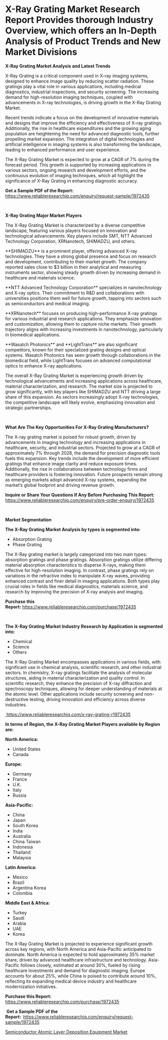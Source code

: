 <p><h1>X-Ray Grating Market Research Report Provides thorough Industry Overview, which offers an In-Depth Analysis of Product Trends and New Market Divisions</h1></p><p><strong>X-Ray Grating Market Analysis and Latest Trends</strong></p>
<p><p>X-Ray Grating is a critical component used in X-ray imaging systems, designed to enhance image quality by reducing scatter radiation. These gratings play a vital role in various applications, including medical diagnostics, industrial inspections, and security screening. The increasing demand for high-resolution imaging techniques, coupled with advancements in X-ray technologies, is driving growth in the X-Ray Grating Market.</p><p>Recent trends indicate a focus on the development of innovative materials and designs that improve the efficiency and effectiveness of X-ray gratings. Additionally, the rise in healthcare expenditures and the growing aging population are heightening the need for advanced diagnostic tools, further propelling market expansion. The integration of digital technologies and artificial intelligence in imaging systems is also transforming the landscape, leading to enhanced performance and user experience.</p><p>The X-Ray Grating Market is expected to grow at a CAGR of 7% during the forecast period. This growth is supported by increasing applications in various sectors, ongoing research and development efforts, and the continuous evolution of imaging techniques, which all highlight the significance of X-Ray Grating in enhancing diagnostic accuracy.</p></p>
<p><strong>Get a Sample PDF of the Report:&nbsp;</strong> <a href="https://www.reliableresearchiq.com/enquiry/request-sample/1972435?utm_campaign=3200&utm_medium=2&utm_source=Github&utm_content=ia&utm_term=07042025&utm_id=x-ray-grating">https://www.reliableresearchiq.com/enquiry/request-sample/1972435</a></p>
<p>&nbsp;</p>
<p><strong>X-Ray Grating Major Market Players</strong></p>
<p><p>The X-Ray Grating Market is characterized by a diverse competitive landscape, featuring various players focused on innovation and technological advancements. Key players include SMT, NTT Advanced Technology Corporation, XRNanotech, SHIMADZU, and others.</p><p>**SHIMADZU** is a prominent player, offering advanced X-ray technologies. They have a strong global presence and focus on research and development, contributing to their market growth. The company reported sales close to $3 billion in their analytical and measuring instruments sector, showing steady growth driven by increasing demand in healthcare and materials science.</p><p>**NTT Advanced Technology Corporation** specializes in nanotechnology and X-ray optics. Their commitment to R&D and collaborations with universities positions them well for future growth, tapping into sectors such as semiconductors and medical imaging.</p><p>**XRNanotech** focuses on producing high-performance X-ray gratings for various industrial and research applications. They emphasize innovation and customization, allowing them to capture niche markets. Their growth trajectory aligns with increasing investments in nanotechnology, particularly in biomedical applications.</p><p>**Wasatch Photonics** and **LightTrans** are also significant competitors, known for their specialized grating designs and optical systems. Wasatch Photonics has seen growth through collaborations in the biomedical field, while LightTrans focuses on advanced computational optics to enhance X-ray applications.</p><p>The overall X-Ray Grating Market is experiencing growth driven by technological advancements and increasing applications across healthcare, material characterization, and research. The market size is projected to grow significantly, with key players like SHIMADZU and NTT driving a large share of this expansion. As sectors increasingly adopt X-ray technologies, the competitive landscape will likely evolve, emphasizing innovation and strategic partnerships.</p></p>
<p>&nbsp;</p>
<p><strong>What Are The Key Opportunities For X-Ray Grating Manufacturers?</strong></p>
<p><p>The X-ray grating market is poised for robust growth, driven by advancements in imaging technology and increasing applications in healthcare, security, and industrial sectors. Projected to grow at a CAGR of approximately 7% through 2028, the demand for precision diagnostic tools fuels this expansion. Key trends include the development of more efficient gratings that enhance image clarity and reduce exposure times. Additionally, the rise in collaborations between technology firms and healthcare providers is fostering innovation. Future prospects remain strong as emerging markets adopt advanced X-ray systems, expanding the market’s global footprint and driving revenue growth.</p></p>
<p><strong>Inquire or Share Your Questions If Any Before Purchasing This Report:</strong> <a href="https://www.reliableresearchiq.com/enquiry/pre-order-enquiry/1972435?utm_campaign=3200&utm_medium=2&utm_source=Github&utm_content=ia&utm_term=07042025&utm_id=x-ray-grating">https://www.reliableresearchiq.com/enquiry/pre-order-enquiry/1972435</a></p>
<p>&nbsp;</p>
<p><strong>Market Segmentation</strong></p>
<p><strong>The X-Ray Grating Market Analysis by types is segmented into:</strong></p>
<p><ul><li>Absorption Grating</li><li>Phase Grating</li></ul></p>
<p><p>The X-Ray grating market is largely categorized into two main types: absorption gratings and phase gratings. Absorption gratings utilize differing material absorption characteristics to disperse X-rays, making them effective for high-resolution imaging. In contrast, phase gratings rely on variations in the refractive index to manipulate X-ray waves, providing enhanced contrast and finer detail in imaging applications. Both types play crucial roles in fields like medical diagnostics, materials science, and research by improving the precision of X-ray analysis and imaging.</p></p>
<p><strong>Purchase this Report:&nbsp;</strong><a href="https://www.reliableresearchiq.com/purchase/1972435?utm_campaign=3200&utm_medium=2&utm_source=Github&utm_content=ia&utm_term=07042025&utm_id=x-ray-grating">https://www.reliableresearchiq.com/purchase/1972435</a></p>
<p>&nbsp;</p>
<p><strong>The X-Ray Grating Market Industry Research by Application is segmented into:</strong></p>
<p><ul><li>Chemical</li><li>Science</li><li>Others</li></ul></p>
<p><p>The X-Ray Grating Market encompasses applications in various fields, with significant use in chemical analysis, scientific research, and other industrial sectors. In chemistry, X-ray gratings facilitate the analysis of molecular structures, aiding in material characterization and quality control. In scientific research, they enhance the precision of X-ray diffraction and spectroscopy techniques, allowing for deeper understanding of materials at the atomic level. Other applications include security screening and non-destructive testing, driving innovation and efficiency across diverse industries.</p></p>
<p><a href="https://www.reliableresearchiq.com/x-ray-grating-r1972435?utm_campaign=3200&utm_medium=2&utm_source=Github&utm_content=ia&utm_term=07042025&utm_id=x-ray-grating">&nbsp;https://www.reliableresearchiq.com/x-ray-grating-r1972435</a></p>
<p><strong>In terms of Region, the X-Ray Grating Market Players available by Region are:</strong></p>
<p>
    <p> <strong> North America: </strong>
        <ul>
            <li>United States</li>
            <li>Canada</li>
        </ul>
        </p> 
    <p> <strong> Europe: </strong>
        <ul>
            <li>Germany</li>
            <li>France</li>
            <li>U.K.</li>
            <li>Italy</li>
            <li>Russia</li>
        </ul>
        </p> 
    <p> <strong> Asia-Pacific: </strong>
        <ul>
            <li>China</li>
            <li>Japan</li>
            <li>South Korea</li>
            <li>India</li>
            <li>Australia</li>
            <li>China Taiwan</li>
            <li>Indonesia</li>
            <li>Thailand</li>
            <li>Malaysia</li>
        </ul>
        </p> 
    <p> <strong> Latin America: </strong>
        <ul>
            <li>Mexico</li>
            <li>Brazil</li>
            <li>Argentina Korea</li>
            <li>Colombia</li>
        </ul>
        </p> 
    <p> <strong> Middle East & Africa: </strong>
        <ul>
            <li>Turkey</li>
            <li>Saudi</li>
            <li>Arabia</li>
            <li>UAE</li>
            <li>Korea</li>
        </ul>
    </p>
    </p>
<p><p>The X-Ray Grating Market is projected to experience significant growth across key regions, with North America and Asia-Pacific anticipated to dominate. North America is expected to hold approximately 35% market share, driven by advanced healthcare infrastructure and technology. Asia-Pacific follows closely, estimated at around 30%, fueled by rising healthcare investments and demand for diagnostic imaging. Europe accounts for about 25%, while China is poised to contribute around 10%, reflecting its expanding medical device industry and healthcare modernization initiatives.</p></p>
<p><strong>Purchase this Report: </strong><a href="https://www.reliableresearchiq.com/purchase/1972435?utm_campaign=3200&utm_medium=2&utm_source=Github&utm_content=ia&utm_term=07042025&utm_id=x-ray-grating">https://www.reliableresearchiq.com/purchase/1972435</a></p>
<p>&nbsp;<strong>Get a Sample PDF of the Report:&nbsp;&nbsp;</strong><a href="https://www.reliableresearchiq.com/enquiry/request-sample/1972435?utm_campaign=3200&utm_medium=2&utm_source=Github&utm_content=ia&utm_term=07042025&utm_id=x-ray-grating">https://www.reliableresearchiq.com/enquiry/request-sample/1972435</a></p>
<p><strong></strong></p>
<p><p><a href="https://github.com/lefiobakali/Market-Research-Report-List-1/blob/main/semiconductor-atomic-layer-deposition-equipment-market.md?utm_campaign=3200&utm_medium=2&utm_source=Github&utm_content=ia&utm_term=07042025&utm_id=x-ray-grating">Semiconductor Atomic Layer Deposition Equipment Market</a></p></p>